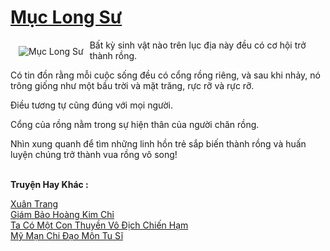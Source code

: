 <a href="https://truyentiki.com/muc-long-su.31775/" title="Mục Long Sư"><h1>Mục Long Sư</h1></a><div style="display:table"><img align="right" style="float: left; padding: 10px;" src="https://truyentiki.com/a/img/str/src/31775.jpg" alt="Mục Long Sư">Bất kỳ sinh vật nào trên lục địa này đều có cơ hội trở thành rồng. <p></p> Có tin đồn rằng mỗi cuộc sống đều có cổng rồng riêng, và sau khi nhảy, nó trông giống như một bầu trời và mặt trăng, rực rỡ và rực rỡ. <p></p> Điều tương tự cũng đúng với mọi người. <p></p> Cổng của rồng nằm trong sự hiện thân của người chăn rồng. <p></p> Nhìn xung quanh để tìm những linh hồn trẻ sắp biến thành rồng và huấn luyện chúng trở thành vua rồng vô song!</div><p><br><b>Truyện Hay Khác :</b></p><a href="https://truyentiki.com/xuan-trang.31774/" alt="Xuân Trang">Xuân Trang</a><br/><a href="https://truyentiki.wordpress.com/2020/06/08/giam-bao-hoang-kim-chi/" alt="Giám Bảo Hoàng Kim Chỉ">Giám Bảo Hoàng Kim Chỉ</a><br/><a href="https://wikitruyen.wordpress.com/2020/06/23/ta-co-mot-con-thuyen-vo-dich-chien-ham/" alt="Ta Có Một Con Thuyền Vô Địch Chiến Hạm">Ta Có Một Con Thuyền Vô Địch Chiến Hạm</a><br/><a href="https://github.com/nownovels/top500/tree/master/truyenhay/33648/" alt="Mỹ Mạn Chi Đạo Môn Tu Sĩ">Mỹ Mạn Chi Đạo Môn Tu Sĩ</a><br/>